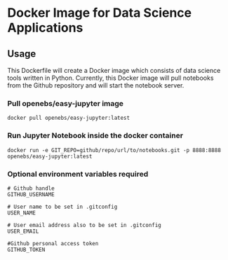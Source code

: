 # Docker Image for Data Science Applications
## Usage

This Dockerfile will create a Docker image which consists of data science tools written in Python.
Currently, this Docker image will pull notebooks from the Github repository and will start the notebook server.


### Pull openebs/easy-jupyter image

```
docker pull openebs/easy-jupyter:latest
```

### Run Jupyter Notebook inside the docker container

```
docker run -e GIT_REPO=github/repo/url/to/notebooks.git -p 8888:8888 openebs/easy-jupyter:latest
```

### Optional environment variables required

```
# Github handle
GITHUB_USERNAME

# User name to be set in .gitconfig
USER_NAME

# User email address also to be set in .gitconfig
USER_EMAIL

#Github personal access token
GITHUB_TOKEN
```
